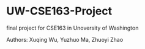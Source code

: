 # UW-CSE163-Project
final project for CSE163 in Unoversity of Washington

Authors: Xuqing Wu, Yuzhuo Ma, Zhuoyi Zhao
